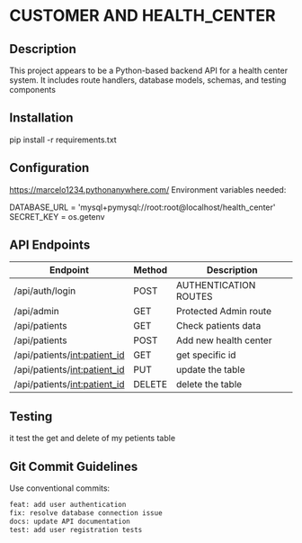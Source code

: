# CUSTOMER AND HEALTH_CENTER

## Description
This project appears to be a Python-based backend API for a health center system. It includes route handlers, database models, schemas, and testing components

## Installation
pip install -r requirements.txt

## Configuration
https://marcelo1234.pythonanywhere.com/ 
Environment variables needed:

DATABASE_URL = 'mysql+pymysql://root:root@localhost/health_center'
SECRET_KEY = os.getenv

## API Endpoints

| Endpoint       | Method | Description              |
|----------------|--------|--------------------------|
| /api/auth/login| POST   | AUTHENTICATION ROUTES    |
| /api/admin     | GET    | Protected Admin route    |
| /api/patients  | GET    | Check patients data      |
| /api/patients  | POST   | Add new health center
|/api/patients/<int:patient_id> |GET    | get specific id |
|/api/patients/<int:patient_id> |PUT    | update the table|
|/api/patients/<int:patient_id> |DELETE | delete the table|

## Testing
it test the get and delete of my petients table

## Git Commit Guidelines

Use conventional commits:
```bash
feat: add user authentication
fix: resolve database connection issue
docs: update API documentation
test: add user registration tests
